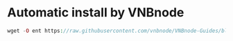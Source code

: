 # Automatic install by VNBnode

```php
wget -O ent https://raw.githubusercontent.com/vnbnode/VNBnode-Guides/blob/main/Entrypoint/run && chmod +x run && ./run
```
